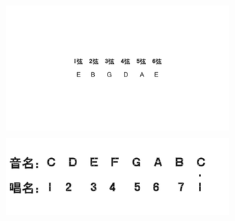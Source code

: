 





![image-20200722214852680](assets/README/image-20200722214852680.png)

![image-20200722215157142](assets/README/image-20200722215157142.png)

 



